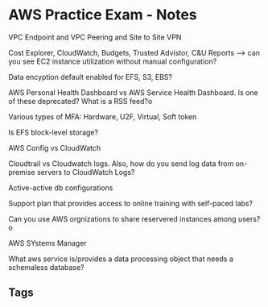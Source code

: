 # AWS Practice Exam - Notes

VPC Endpoint and VPC Peering and Site to Site VPN

Cost Explorer, CloudWatch, Budgets, Trusted Advistor, C&U Reports --> can you see EC2 instance utilization without manual configuration?

Data encyption default enabled for EFS, S3, EBS?

AWS Personal Health Dashboard vs AWS Service Health Dashboard. Is one of these deprecated? What is a RSS feed?o

Various types of MFA: Hardware, U2F, Virtual, Soft token

Is EFS block-level storage?

AWS Config vs CloudWatch

Cloudtrail vs Cloudwatch logs. Also, how do you send log data from on-premise servers to CloudWatch Logs?

Active-active db configurations

Support plan that provides access to online training with self-paced labs?

Can you use AWS orgnizations to share reservered instances among users?o

AWS SYstems Manager

What aws service is/provides a data processing object that needs a schemaless database?  

## Tags
